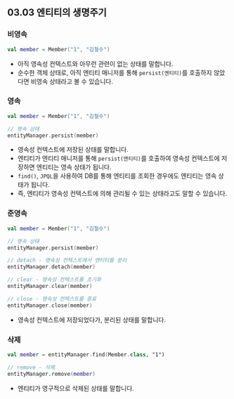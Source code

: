 ## 03.03 엔티티의 생명주기

### 비영속
```kotlin
val member = Member("1", "김철수")
```
- 아직 영속성 컨텍스트와 아무런 관련이 없는 상태를 말합니다.
- 순수한 객체 상태로, 아직 엔티티 매니저를 통해 `persist(엔티티)`를 호출하지 않았다면 비영속 상태라고 볼 수 있습니다.
### 영속
```kotlin
val member = Member("1", "김철수")

// 영속 상태
entityManager.persist(member)
```
- 영속성 컨텍스트에 저장된 상태를 말합니다.
- 엔티티가 엔티티 매니저를 통해 `persist(엔티티)`를 호출하여 영속성 컨텍스트에 저장하면 엔티티는 영속 상태가 됩니다.
- `find()`, `JPQL`을 사용하여 DB를 통해 엔티티를 조회한 경우에도 엔티티는 영속 상태가 됩니다.
- 즉, 엔티티가 영속성 컨텍스트에 의해 관리될 수 있는 상태라고도 말할 수 있습니다.
### 준영속
```kotlin
val member = Member("1", "김철수")

// 영속 상태
entityManager.persist(member)

// detach - 영속성 컨텍스트에서 엔티티를 분리
entityManager.detach(member)

// clear - 영속성 컨텍스트를 초기화
entityManager.clear(member)

// close - 영속성 컨텍스트를 종료
entityManager.close(member)
```
- 영속성 컨텍스트에 저장되었다가, 분리된 상태를 말합니다.
### 삭제
```kotlin
val member = entityManager.find(Member.class, "1")

// remove - 삭제 
entityManager.remove(member)
```
- 엔티티가 영구적으로 삭제된 상태를 말합니다.

